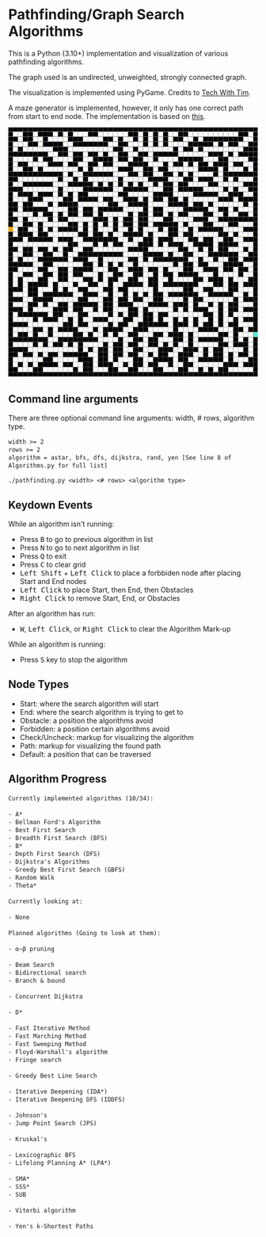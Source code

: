 # Pathfinding/Graph Search Algorithms

This is a Python (3.10+) implementation and visualization of various pathfinding algorithms.

The graph used is an undirected, unweighted, strongly connected graph.

The visualization is implemented using PyGame. Credits to [Tech With Tim](https://www.youtube.com/watch?v=JtiK0DOeI4A).

A maze generator is implemented, however, it only has one correct path from start to end node. The implementation is based on [this](https://github.com/OrWestSide/python-scripts/blob/master/maze.py).

![A* + Maze](./resources/astar_maze.gif)

## Command line arguments

There are three optional command line arguments: width, # rows, algorithm type.

```
width >= 2
rows >= 2
algorithm = astar, bfs, dfs, dijkstra, rand, yen [See line 8 of Algorithms.py for full list]
```

```
./pathfinding.py <width> <# rows> <algorithm type>
```

## Keydown Events

While an algorithm isn't running:

- Press <kbd>B</kbd> to go to previous algorithm in list
- Press <kbd>N</kbd> to go to next algorithm in list
- Press <kbd>Q</kbd> to exit
- Press <kbd>C</kbd> to clear grid
- <kbd>Left Shift</kbd> + <kbd>Left Click</kbd> to place a forbbiden node after placing Start and End nodes
- <kbd>Left Click</kbd> to place Start, then End, then Obstacles
- <kbd>Right Click</kbd> to remove Start, End, or Obstacles

After an algorithm has run:

- <kbd>W</kbd>, <kbd>Left Click</kbd>, or <kbd>Right Click</kbd> to clear the Algorithm Mark-up

While an algorithm is running:
- Press <kbd>S</kbd> key to stop the algorithm

## Node Types

- Start: where the search algorithm will start
- End: where the search algorithm is trying to get to
- Obstacle: a position the algorithms avoid
- Forbidden: a position certain algorithms avoid
- Check/Uncheck: markup for visualizing the algorithm
- Path: markup for visualizing the found path
- Default: a position that can be traversed

## Algorithm Progress

```
Currently implemented algorithms (10/34):

- A*
- Bellman Ford's Algorithm
- Best First Search
- Breadth First Search (BFS)
- B*
- Depth First Search (DFS)
- Dijkstra's Algorithms
- Greedy Best First Search (GBFS)
- Random Walk
- Theta*

Currently looking at:

- None

Planned algorithms (Going to look at them):

- α–β pruning

- Beam Search
- Bidirectional search
- Branch & bound

- Concurrent Dijkstra

- D*

- Fast Iterative Method
- Fast Marching Method
- Fast Sweeping Method
- Floyd-Warshall's algorithm
- Fringe search

- Greedy Best Line Search

- Iterative Deepening (IDA*)
- Iterative Deepening DFS (IDDFS)

- Johnson's
- Jump Point Search (JPS)

- Kruskal's

- Lexicographic BFS
- Lifelong Planning A* (LPA*)

- SMA*
- SSS*
- SUB

- Viterbi algorithm

- Yen's k-Shortest Paths
```
